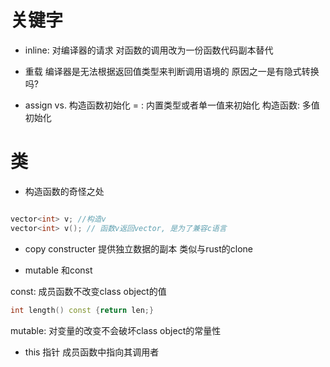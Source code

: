 
# 关键字

- inline: 对编译器的请求
对函数的调用改为一份函数代码副本替代

- 重载
编译器是无法根据返回值类型来判断调用语境的
原因之一是有隐式转换吗?

- assign vs. 构造函数初始化
    = : 内置类型或者单一值来初始化
    构造函数: 多值初始化

# 类

- 构造函数的奇怪之处
```c++

vector<int> v; //构造v
vector<int> v(); // 函数v返回vector, 是为了兼容c语言
```

- copy constructer 提供独立数据的副本 类似与rust的clone

- mutable 和const

const: 成员函数不改变class object的值
```c++
int length() const {return len;}
```


mutable: 对变量的改变不会破坏class object的常量性

- this 指针
成员函数中指向其调用者